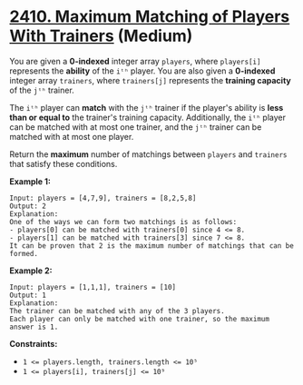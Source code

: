# [2410. Maximum Matching of Players With Trainers][link] (Medium)

[link]: https://leetcode.com/problems/maximum-matching-of-players-with-trainers/

You are given a **0-indexed** integer array `players`, where `players[i]` represents the **ability**
of the `iᵗʰ` player. You are also given a **0-indexed** integer array `trainers`, where `trainers[j]`
represents the **training capacity** of the `jᵗʰ` trainer.

The `iᵗʰ` player can **match** with the `jᵗʰ` trainer if the player's ability is **less than or
equal to** the trainer's training capacity. Additionally, the `iᵗʰ` player can be matched with at
most one trainer, and the `jᵗʰ` trainer can be matched with at most one player.

Return the **maximum** number of matchings between  `players` and  `trainers` that satisfy these
conditions.

**Example 1:**

```
Input: players = [4,7,9], trainers = [8,2,5,8]
Output: 2
Explanation:
One of the ways we can form two matchings is as follows:
- players[0] can be matched with trainers[0] since 4 <= 8.
- players[1] can be matched with trainers[3] since 7 <= 8.
It can be proven that 2 is the maximum number of matchings that can be formed.
```

**Example 2:**

```
Input: players = [1,1,1], trainers = [10]
Output: 1
Explanation:
The trainer can be matched with any of the 3 players.
Each player can only be matched with one trainer, so the maximum answer is 1.
```

**Constraints:**

- `1 <= players.length, trainers.length <= 10⁵`
- `1 <= players[i], trainers[j] <= 10⁹`
